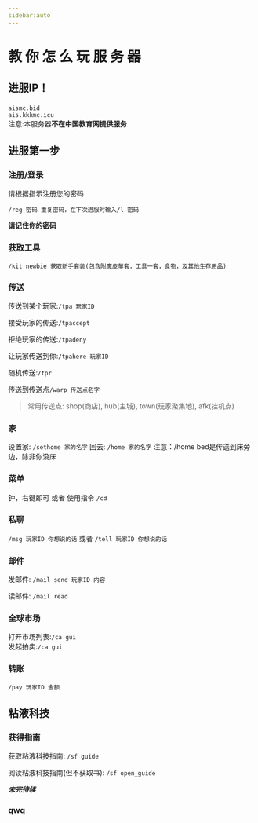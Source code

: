 ```yaml
---
sidebar:auto
---
```

# 教 你 怎 么 玩 服 务 器
## 进服IP！
​` aismc.bid `  
`ais.kkkmc.icu `  
注意:本服务器**不在中国教育网提供服务**
## 进服第一步

### 注册/登录

请根据指示注册您的密码

​` /reg 密码 重复密码，在下次进服时输入/l 密码 `

​**请记住你的密码**

### 获取工具

` /kit newbie 获取新手套装(包含附魔皮革套，工具一套，食物，及其他生存用品) `

### 传送
传送到某个玩家:`/tpa 玩家ID`

接受玩家的传送:`/tpaccept`

拒绝玩家的传送:`/tpadeny`

让玩家传送到你:`/tpahere 玩家ID`

随机传送:`/tpr`

传送到传送点`/warp 传送点名字`

> 常用传送点: shop(商店), hub(主城), town(玩家聚集地), afk(挂机点)

### 家
设置家: `/sethome 家的名字`
回去: `/home 家的名字`
注意：/home bed是传送到床旁边，除非你没床

### 菜单
钟，右键即可 或者 使用指令 `/cd`

### 私聊
`/msg 玩家ID 你想说的话` 或者 `/tell 玩家ID 你想说的话`

### 邮件
发邮件: `/mail send 玩家ID 内容`

读邮件: `/mail read`

### 全球市场
打开市场列表:`/ca gui `  
发起拍卖:`/ca gui`
### 转账
`/pay 玩家ID 金额`
## 粘液科技

### 获得指南

获取粘液科技指南: `/sf guide`

阅读粘液科技指南(但不获取书): `/sf open_guide`

***未完待续***

### qwq